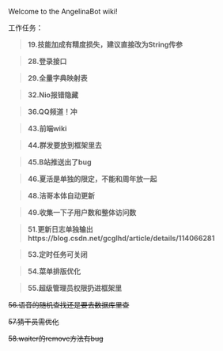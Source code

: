 Welcome to the AngelinaBot wiki!

工作任务：

> **19.技能加成有精度损失，建议直接改为String传参**

> **28.登录接口**

> **29.全量字典映射表**

> **32.Nio报错隐藏**

> **36.QQ频道！冲**

> **43.前端wiki**

> **44.群发要放到框架里去**

> **45.B站推送出了bug**

> **46.夏活是单独的限定，不能和周年放一起**

> **48.洁哥本体自动更新**

> **49.收集一下子用户数和整体访问数**

> **51.更新日志单独输出https://blog.csdn.net/gcglhd/article/details/114066281**

> **53.定时任务可关闭**

> **54.菜单排版优化**

> **55.超级管理员权限扔进框架里**

~~56.语音的随机查找还是要去数据库里查~~

~~57.猜干员需优化~~

~~58.waiter的remove方法有bug~~